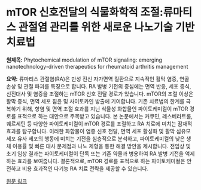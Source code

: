 # mTOR 신호전달의 식물화학적 조절:류마티스 관절염 관리를 위한 새로운 나노기술 기반 치료법

**원제목:** Phytochemical modulation of mTOR signaling: emerging nanotechnology-driven therapeutics for rheumatoid arthritis management

**요약:** 류마티스 관절염(RA)은 만성 전신 자가면역 질환으로 지속적인 활막 염증, 연골 손상 및 관절 파괴를 특징으로 합니다.  RA 발병 기전의 중심에는 면역 반응, 세포 증식, 신진대사 및 염증을 조절하는 mTOR 신호 전달 경로가 있습니다. mTOR의 조절 이상은 활막 증식, 면역 세포 침윤 및 사이토카인 방출에 기여합니다.  기존 치료법의 한계를 극복하기 위해, 항염 및 면역 조절 효과를 지닌 식물성 화합물인 파이토케미컬이 mTOR 경로를 표적으로 하는 대안으로 주목받고 있습니다.  본 논문에서는 커큐민, 레스베라트롤, 퀘르세틴 등 다양한 파이토케미컬이 mTOR 경로를 조절하고 RA 치료에 미치는 잠재적 효과를 탐구합니다.  이러한 화합물이 염증 신호 전달, 면역 세포 활성화 및 활막 섬유모세포 유사 세포의 행동에 미치는 기전을 심층적으로 분석하고, 파이토케미컬의 낮은 생체 이용률 및 빠른 대사 문제점과 나노 제형을 통한 해결 방안을 제시합니다.  전임상 및 초기 임상 결과는 파이토케미컬이 단독 또는 기존 약물과 병용하여 RA 발병 기전을 억제하는 효과를 보여줍니다.  결론적으로, mTOR 경로를 표적으로 하는 파이토케미컬은 안전하고 비용 효과적인 다기능 RA 치료 전략을 제공할 수 있습니다.

[원문 링크](https://link.springer.com/article/10.1007/s10787-025-01844-5)
